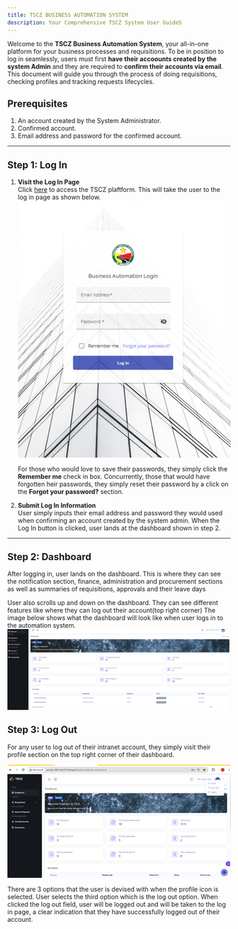 ```yaml
---
title: TSCZ BUSINESS AUTOMATION SYSTEM
description: Your Comprehensive TSCZ System User GuideS
---
```



Welcome to the **TSCZ Business Automation System**, your all-in-one platform for your business processes and requisitions. To be in position to log in seamlessly, users must first  **have their accoounts created by the system Admin** and they are required to **confirm their accounts via email**. This document will guide you through the process of doing requisitions, checking profiles and tracking requests lifecycles.

## Prerequisites  

1. An account created by the System Administrator.  
2. Confirmed account.  
3. Email address and password for the confirmed account.  

---

## Step 1: Log In  

1. **Visit the Log In Page**  
   Click [here](https://manera.trafficsafety.co.zw:8093/authentication/login) to access the TSCZ plaftform. 
   This will take the user to the log in page as shown below. 
   ![Log In Page](../../../assets/login/login.png) 

   For those who would love to save their passwords, they simply click the **Remember me** check in box. Concurrently, those that would have forgotten heir passwords, they simply reset their password by a click on the **Forgot your password?** section.  
                   

2. **Submit Log In Information**  
   User simply inputs their email address and password they would used when confirming an account created by the system admin.
   When the Log In button is clicked, user lands at the dashboard shown in step 2.

---

## Step 2: Dashboard  

After logging in, user lands on the dashboard. This is where they can see the notification section, finance, administration and procurement sections as well as summaries of requisitions, approvals and their leave days

User also scrolls up and down on the dashboard. They can see different features like where they can log out their account(top right corner)
The image below shows what the dashboard will look like when user logs in to the automation system.
![Dashboard](../../../assets/dashboard/dashboard.png)


## Step 3: Log Out 
For any user to log out of their intranet account, they simply visit their profile section on the top right corner of their dashboard.

![Vehicle Request G](../../../assets/login/logout.png)

There are 3 options that the user is devised with when the profile icon is selected. User selects the third option which is the log out option. When clicked the log out field, user will be logged out and will be taken to the log in page, a clear indication that they have successfully logged out of their account.
